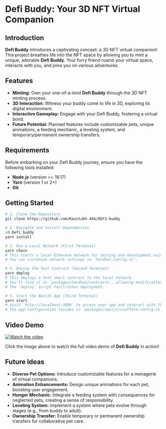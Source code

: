 # Defi Buddy: Your 3D NFT Virtual Companion

## Introduction

**Defi Buddy** introduces a captivating concept: a 3D NFT virtual companion! This project breathes life into the NFT space by allowing you to mint a unique, adorable **Defi Buddy**. Your furry friend roams your virtual space, interacts with you, and joins you on various adventures.

## Features

- **Minting:** Own your one-of-a-kind **Defi Buddy** through the 3D NFT minting process.
- **3D Interaction:** Witness your buddy come to life in 3D, exploring its digital environment.
- **Interactive Gameplay:** Engage with your Defi Buddy, fostering a virtual bond.
- **Future Potential:** Planned features include customizable pets, unique animations, a feeding mechanic, a leveling system, and temporary/permanent ownership transfers.

## Requirements

Before embarking on your Defi Buddy journey, ensure you have the following tools installed:

- **Node.js** (version >= 18.17)
- **Yarn** (version 1 or 2+)
- **Git**

## Getting Started

```bash
# 1. Clone the Repository
git clone https://github.com/Kaustubh-404/DEFI-buddy

# 2. Navigate and Install Dependencies
cd Defi_buddy
yarn install

# 3. Run a Local Network (First Terminal)
yarn chain
# This starts a local Ethereum network for testing and development using Hardhat.
# You can customize network settings in `hardhat.config.ts`.

# 4. Deploy the Test Contract (Second Terminal)
yarn deploy
# This deploys a test smart contract to the local network. 
# You'll find it in `packages/hardhat/contracts`, allowing modification for your needs.
# The `deploy` script facilitates deployment.

# 5. Start the NextJS App (Third Terminal)
yarn start
# Visit `http://localhost:3000` to access your app and interact with the smart contract through the "Debug Contracts" page.
# The app configuration resides in `packages/nextjs/scaffold.config.ts`.
```
## Video Demo

[![Watch the video](https://img.youtube.com/vi/7aipePKkAV4/maxresdefault.jpg)](https://www.youtube.com/watch?v=7aipePKkAV4)

Click the image above to watch the full video demo of **Defi Buddy** in action!

## Future Ideas

- **Diverse Pet Options:** Introduce customizable features for a menagerie of virtual companions.
- **Animation Enhancements:** Design unique animations for each pet, boosting user engagement.
- **Hunger Mechanic:** Integrate a feeding system with consequences for neglected pets, creating a sense of responsibility.
- **Leveling System:** Implement a system where pets evolve through stages (e.g., from buddy to adult).
- **Ownership Transfer:** Enable temporary or permanent ownership transfers for collaborative pet care.

